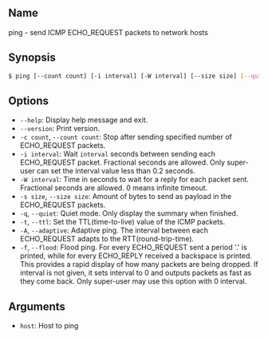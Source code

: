 ## Name

ping - send ICMP ECHO_REQUEST packets to network hosts

## Synopsis

```sh
$ ping [--count count] [-i interval] [-W interval] [--size size] [--quiet] [-t ttl] [--adaptive] [--flood] <host>
```

## Options

* `--help`: Display help message and exit.
* `--version`: Print version.
* `-c count`, `--count count`: Stop after sending specified number of ECHO_REQUEST packets.
* `-i interval`: Wait `interval` seconds between sending each ECHO_REQUEST packet. Fractional seconds are allowed. Only super-user can set the interval value less than 0.2 seconds.
* `-W interval`: Time in seconds to wait for a reply for each packet sent. Fractional seconds are allowed. 0 means infinite timeout.
* `-s size`, `--size size`: Amount of bytes to send as payload in the ECHO_REQUEST packets.
* `-q`, `--quiet`: Quiet mode. Only display the summary when finished.
* `-t`, `--ttl`: Set the TTL(time-to-live) value of the ICMP packets.
* `-A`, `--adaptive`: Adaptive ping. The interval between each ECHO_REQUEST adapts to the RTT(round-trip-time).
* `-f`, `--flood`: Flood ping. For every ECHO_REQUEST sent a period '.' is printed, while for every ECHO_REPLY received a backspace is printed. This provides a rapid display of how many packets are being dropped. If interval is not given, it sets interval to 0 and outputs packets as fast as they come back. Only super-user may use this option with 0 interval.

## Arguments

* `host`: Host to ping
